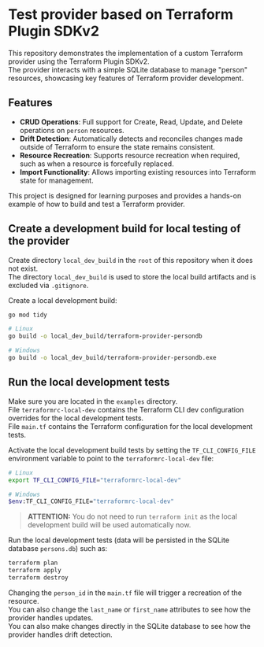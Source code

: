 # Test provider based on Terraform Plugin SDKv2

This repository demonstrates the implementation of a custom Terraform provider using the Terraform Plugin SDKv2.  
The provider interacts with a simple SQLite database to manage "person" resources, showcasing key features of Terraform
provider development.

## Features

- **CRUD Operations**: Full support for Create, Read, Update, and Delete operations on `person` resources.
- **Drift Detection**: Automatically detects and reconciles changes made outside of Terraform to ensure the state
  remains consistent.
- **Resource Recreation**: Supports resource recreation when required, such as when a resource is forcefully replaced.
- **Import Functionality**: Allows importing existing resources into Terraform state for management.

This project is designed for learning purposes and provides a hands-on example of how to build and test a Terraform
provider.

## Create a development build for local testing of the provider

Create directory `local_dev_build` in the `root` of this repository when it does not exist.  
The directory `local_dev_build` is used to store the local build artifacts and is excluded via `.gitignore`.

Create a local development build:

```bash
go mod tidy

# Linux
go build -o local_dev_build/terraform-provider-persondb

# Windows
go build -o local_dev_build/terraform-provider-persondb.exe
```

## Run the local development tests

Make sure you are located in the `examples` directory.  
File `terraformrc-local-dev` contains the Terraform CLI dev configuration overrides for the local development tests.  
File `main.tf` contains the Terraform configuration for the local development tests.

Activate the local development build tests by setting the `TF_CLI_CONFIG_FILE` environment variable to point to the
`terraformrc-local-dev` file:

```bash
# Linux
export TF_CLI_CONFIG_FILE="terraformrc-local-dev"

# Windows
$env:TF_CLI_CONFIG_FILE="terraformrc-local-dev"

```

> **ATTENTION:** You do not need to run `terraform init` as the local development build will be used automatically now.

Run the local development tests (data will be persisted in the SQLite database `persons.db`) such as:

```bash
terraform plan
terraform apply
terraform destroy
```

Changing the `person_id` in the `main.tf` file will trigger a recreation of the resource.  
You can also change the `last_name` or `first_name` attributes to see how the provider handles updates.  
You can also make changes directly in the SQLite database to see how the provider handles drift detection.
